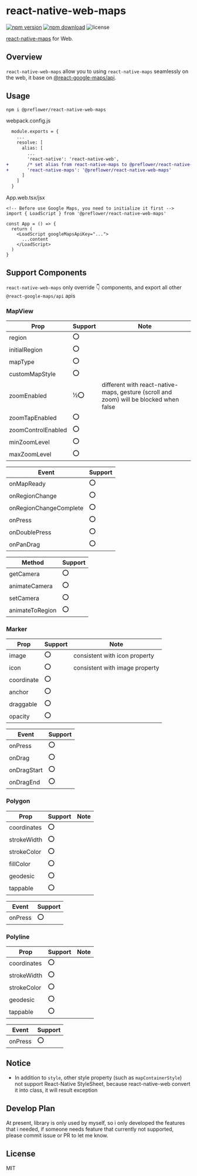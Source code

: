 # react-native-web-maps

[![npm version](https://badge.fury.io/js/@preflower%2Freact-native-web-maps.svg)](https://www.npmjs.com/package/@preflower/react-native-web-maps)
[![npm download](https://img.shields.io/npm/dt/@preflower/react-native-web-maps)](https://www.npmjs.com/package/@preflower/react-native-web-maps)
![license](https://badgen.net/npm/license/@preflower/react-native-web-maps)

[react-native-maps](https://github.com/react-native-maps/react-native-maps) for Web.

## Overview

`react-native-web-maps` allow you to using `react-native-maps` seamlessly on the web, it base on [@react-google-maps/api](https://github.com/JustFly1984/react-google-maps-api).

## Usage

```bash
npm i @preflower/react-native-web-maps
```

webpack.config.js

```diff
  module.exports = {
    ...
    resolve: [
      alias: [
        ...
        'react-native': 'react-native-web',
+       /* set alias from react-native-maps to @preflower/react-native-web-maps */
+       'react-native-maps': '@preflower/react-native-web-maps'
      ]
    ]
  }
```

App.web.tsx/jsx

```
<!-- Before use Google Maps, you need to initialize it first -->
import { LoadScript } from '@preflower/react-native-web-maps'

const App = () => {
  return (
    <LoadScript googleMapsApiKey="...">
      ...content
    </LoadScript>
  )
}
```

## Support Components
`react-native-web-maps` only override 👇 components, and export all other `@react-google-maps/api` apis

### **MapView**

| Prop              	| Support 	| Note                                                                                   	|
|--------------------	|---------	|----------------------------------------------------------------------------------------	|
| region             	| ⭕️       	|                                                                                        	|
| initialRegion      	| ⭕️       	|                                                                                        	|
| mapType            	| ⭕️       	|                                                                                        	|
| customMapStyle     	| ⭕️       	|                                                                                        	|
| zoomEnabled        	| ½⭕️      	| different with react-native-maps, gesture (scroll and zoom) will be blocked when false 	|
| zoomTapEnabled     	| ⭕️       	|                                                                                        	|
| zoomControlEnabled 	| ⭕️       	|                                                                                        	|
| minZoomLevel       	| ⭕️       	|                                                                                        	|
| maxZoomLevel       	| ⭕️       	|                                                                                        	|


| Event                 	| Support 	|
|------------------------	|---------	|
| onMapReady             	| ⭕️       	|
| onRegionChange         	| ⭕️       	|
| onRegionChangeComplete 	| ⭕️       	|
| onPress                	| ⭕️       	|
| onDoublePress          	| ⭕️       	|
| onPanDrag              	| ⭕️       	|


| Method          	| Support 	|
|-----------------	|---------	|
| getCamera       	| ⭕️       	|
| animateCamera   	| ⭕️       	|
| setCamera       	| ⭕️       	|
| animateToRegion 	| ⭕️       	|

### **Marker**

| Prop     	| Support 	| Note                           	|
|------------	|---------	|--------------------------------	|
| image      	| ⭕️       	| consistent with icon property  	|
| icon       	| ⭕️       	| consistent with image property 	|
| coordinate 	| ⭕️       	|                                	|
| anchor     	| ⭕️       	|                                	|
| draggable  	| ⭕️       	|                                	|
| opacity    	| ⭕️       	|                                	|


| Event       	| Support 	|
|-------------	|---------	|
| onPress     	| ⭕️       	|
| onDrag      	| ⭕️       	|
| onDragStart 	| ⭕️       	|
| onDragEnd   	| ⭕️       	|

### **Polygon**


| Prop        	| Support 	| Note 	|
|-------------	|---------	|------	|
| coordinates 	| ⭕️       	|      	|
| strokeWidth 	| ⭕️       	|      	|
| strokeColor 	| ⭕️       	|      	|
| fillColor   	| ⭕️       	|      	|
| geodesic    	| ⭕️       	|      	|
| tappable    	| ⭕️       	|      	|


| Event       	| Support 	|
|-------------	|---------	|
| onPress     	| ⭕️       	|

### **Polyline**

| Prop        	| Support 	| Note 	|
|-------------	|---------	|------	|
| coordinates 	| ⭕️       	|      	|
| strokeWidth 	| ⭕️       	|      	|
| strokeColor 	| ⭕️       	|      	|
| geodesic    	| ⭕️       	|      	|
| tappable    	| ⭕️       	|      	|


| Event       	| Support 	|
|-------------	|---------	|
| onPress     	| ⭕️       	|

## Notice

- In addition to `style`, other style property (such as `mapContainerStyle`) not support React-Native StyleSheet, because react-native-web convert it into class, it will result exception

## Develop Plan

At present, library is only used by myself, so i only developed the features that i needed,
if someone needs feature that currently not supported, please commit issue or PR to let me know.

## License

MIT
